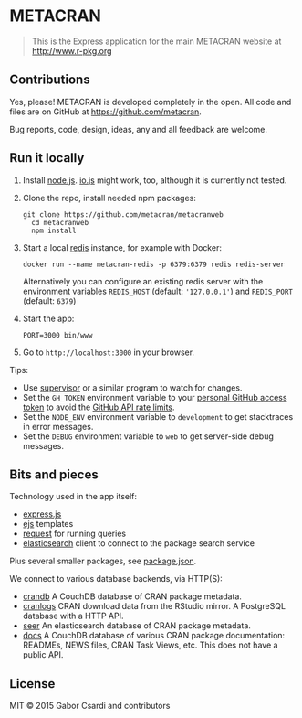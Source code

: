 
# METACRAN

> This is the Express application for the main METACRAN
> website at http://www.r-pkg.org

## Contributions

Yes, please! METACRAN is developed completely in the open.
All code and files are on GitHub at https://github.com/metacran.

Bug reports, code, design, ideas, any and all feedback
are welcome.

## Run it locally

1. Install [node.js](https://nodejs.org/).
   [io.js](https://iojs.org/en/index.html) might work, too, although
   it is currently not tested.
2. Clone the repo, install needed npm packages:
    ```
    git clone https://github.com/metacran/metacranweb
	  cd metacranweb
	  npm install
	  ```
3. Start a local [redis](https://redis.io/) instance, for example with Docker:
    ```
    docker run --name metacran-redis -p 6379:6379 redis redis-server
    ```
    Alternatively you can configure an existing redis server with the environment variables
    `REDIS_HOST` (default: `'127.0.0.1'`) and `REDIS_PORT` (default: `6379`)
4. Start the app:

    ```
    PORT=3000 bin/www
	  ```
5. Go to `http://localhost:3000` in your browser.

Tips:
- Use [supervisor](https://github.com/isaacs/node-supervisor) or
  a similar program to watch for changes.
- Set the `GH_TOKEN` environment variable to your
  [personal GitHub access token](https://github.com/settings/tokens/new)
  to avoid the
  [GitHub API rate limits](https://developer.github.com/v3/rate_limit/).
- Set the `NODE_ENV` environment variable to `development` to get
  stacktraces in error messages.
- Set the `DEBUG` environment variable to `web` to get server-side
  debug messages.

## Bits and pieces

Technology used in the app itself:

- [express.js](http://expressjs.com/)
- [ejs](https://github.com/mde/ejs) templates
- [request](https://github.com/request/request) for running queries
- [elasticsearch](https://github.com/elastic/elasticsearch-js)
  client to connect to the package search service

Plus several smaller packages, see [package.json](/package.json).

We connect to various database backends, via HTTP(S):
- [crandb](https://github.com/metacran/crandb) A CouchDB database of
  CRAN package metadata.
- [cranlogs](https://github.com/metacran/cranlogs.app) CRAN download
  data from the RStudio mirror. A PostgreSQL database with a HTTP API.
- [seer](https://github.com/metacran/seer) An elasticsearch database of
  CRAN package metadata.
- [docs](http://docs.r-pkg.org:5984/) A CouchDB database of various
  CRAN package documentation: READMEs, NEWS files, CRAN Task Views, etc.
  This does not have a public API.

## License

MIT © 2015 Gabor Csardi and contributors
